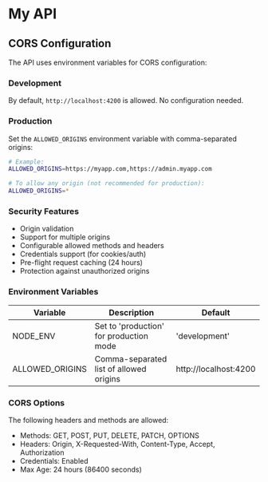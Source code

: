 # My API

## CORS Configuration

The API uses environment variables for CORS configuration:

### Development
By default, `http://localhost:4200` is allowed. No configuration needed.

### Production
Set the `ALLOWED_ORIGINS` environment variable with comma-separated origins:

```bash
# Example:
ALLOWED_ORIGINS=https://myapp.com,https://admin.myapp.com

# To allow any origin (not recommended for production):
ALLOWED_ORIGINS=*
```

### Security Features
- Origin validation
- Support for multiple origins
- Configurable allowed methods and headers
- Credentials support (for cookies/auth)
- Pre-flight request caching (24 hours)
- Protection against unauthorized origins

### Environment Variables

| Variable | Description | Default |
|----------|-------------|---------|
| NODE_ENV | Set to 'production' for production mode | 'development' |
| ALLOWED_ORIGINS | Comma-separated list of allowed origins | http://localhost:4200 |

### CORS Options

The following headers and methods are allowed:
- Methods: GET, POST, PUT, DELETE, PATCH, OPTIONS
- Headers: Origin, X-Requested-With, Content-Type, Accept, Authorization
- Credentials: Enabled
- Max Age: 24 hours (86400 seconds)
